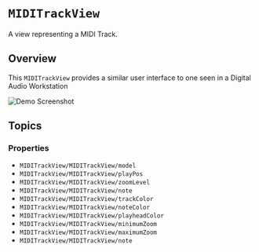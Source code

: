 # ``MIDITrackView``

A view representing a MIDI Track.

## Overview

This ``MIDITrackView`` provides a similar user interface to one seen in a Digital Audio Workstation

![Demo Screenshot](demo.gif)

## Topics

### Properties
- ``MIDITrackView/MIDITrackView/model``
- ``MIDITrackView/MIDITrackView/playPos``
- ``MIDITrackView/MIDITrackView/zoomLevel``
- ``MIDITrackView/MIDITrackView/note``
- ``MIDITrackView/MIDITrackView/trackColor``
- ``MIDITrackView/MIDITrackView/noteColor``
- ``MIDITrackView/MIDITrackView/playheadColor``
- ``MIDITrackView/MIDITrackView/minimumZoom``
- ``MIDITrackView/MIDITrackView/maximumZoom``
- ``MIDITrackView/MIDITrackView/note``
